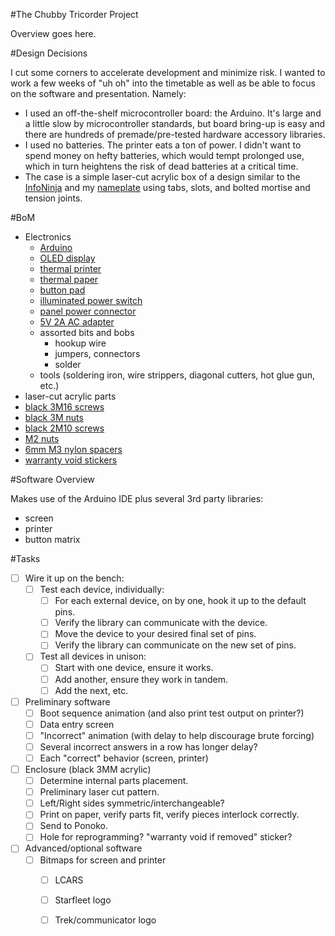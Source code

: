 #The Chubby Tricorder Project

Overview goes here.

#Design Decisions

I cut some corners to accelerate development and minimize risk.  I wanted to work a few weeks of "uh oh" into the timetable as well as be able to focus on the software and presentation.  Namely:

- I used an off-the-shelf microcontroller board: the Arduino.  It's large and a little slow by microcontroller standards, but board bring-up is easy and there are hundreds of premade/pre-tested hardware accessory libraries.
- I used no batteries. The printer eats a ton of power. I didn't want to spend money on hefty batteries, which would tempt prolonged use, which in turn heightens the risk of dead batteries at a critical time.
- The case is a simple laser-cut acrylic box of a design similar to the [InfoNinja][] and my [nameplate][] using tabs, slots, and bolted mortise and tension joints.

[InfoNinja]: http://netninja.com/projects/infoninja/
[nameplate]: http://netninja.com/2012/08/20/a-laser-cut-light-up-nameplate/

#BoM

- Electronics
    - [Arduino](http://www.adafruit.com/products/50)
    - [OLED display](http://www.adafruit.com/products/938)
    - [thermal printer](http://www.adafruit.com/products/597)
    - [thermal paper](http://www.adafruit.com/products/599)
    - [button pad](http://www.adafruit.com/products/419)
    - [illuminated power switch](http://www.adafruit.com/products/482)
    - [panel power connector](http://www.adafruit.com/products/610)
    - [5V 2A AC adapter](http://www.adafruit.com/products/276)
    - assorted bits and bobs
        - hookup wire
        - jumpers, connectors
        - solder
    - tools (soldering iron, wire strippers, diagonal cutters, hot glue gun, etc.)
- laser-cut acrylic parts
- [black 3M16 screws](http://www.mcmaster.com/#91290a120/=nzdun3)
- [black 3M nuts](http://www.mcmaster.com/#98676a100/=nzdunh)
- [black 2M10 screws](http://www.mcmaster.com/#91290a017/=nzdv42)
- [M2 nuts](http://www.mcmaster.com/#90591a111/=nzdv4x)
- [6mm M3 nylon spacers](http://www.mcmaster.com/#catalog/119/3231/=nze2y8)
- [warranty void stickers](http://www.amazon.com/Silver-Evident-Hologram-Warranty-Stickers/dp/B0049C0MNK/ref=sr_1_3?ie=UTF8&qid=1376015199&sr=8-3&keywords=warranty+void+stickers)

#Software Overview

Makes use of the Arduino IDE plus several 3rd party libraries:
- screen
- printer
- button matrix

#Tasks

- [ ] Wire it up on the bench:
    - [ ] Test each device, individually:
        - [ ] For each external device, on by one, hook it up to the default pins.
        - [ ] Verify the library can communicate with the device.
        - [ ] Move the device to your desired final set of pins.
        - [ ] Verify the library can communicate on the new set of pins.
    - [ ] Test all devices in unison:
        - [ ] Start with one device, ensure it works.
        - [ ] Add another, ensure they work in tandem.
        - [ ] Add the next, etc.
- [ ] Preliminary software
    - [ ] Boot sequence animation (and also print test output on printer?)
    - [ ] Data entry screen
    - [ ] "Incorrect" animation (with delay to help discourage brute forcing)
    - [ ] Several incorrect answers in a row has longer delay?
    - [ ] Each "correct" behavior (screen, printer)
- [ ] Enclosure (black 3MM acrylic)
    - [ ] Determine internal parts placement.
    - [ ] Preliminary laser cut pattern.
    - [ ] Left/Right sides symmetric/interchangeable?
    - [ ] Print on paper, verify parts fit, verify pieces interlock correctly.
    - [ ] Send to Ponoko.
    - [ ] Hole for reprogramming?  "warranty void if removed" sticker?
- [ ] Advanced/optional software
    - [ ] Bitmaps for screen and printer
        - [ ] LCARS
        - [ ] Starfleet logo
        - [ ] Trek/communicator logo


